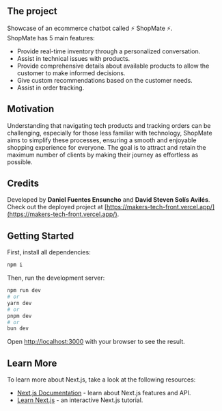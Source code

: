 ## The project

Showcase of an ecommerce chatbot called ⚡ ShopMate ⚡. \
ShopMate has 5 main features:

- Provide real-time inventory through a personalized conversation.
- Assist in technical issues with products.
- Provide comprehensive details about available products to allow the customer to make informed decisions.
- Give custom recommendations based on the customer needs.
- Assist in order tracking.

## Motivation

Understanding that navigating tech products and tracking orders can be challenging, especially for those less familiar with technology, ShopMate aims to simplify these processes, ensuring a smooth and enjoyable shopping experience for everyone. The goal is to attract and retain the maximum number of clients by making their journey as effortless as possible.

## Credits

Developed by **Daniel Fuentes Ensuncho** and **David Steven Solís Avilés**. \
Check out the deployed project at [https://makers-tech-front.vercel.app/](https://makers-tech-front.vercel.app/).

## Getting Started
First, install all dependencies:

```bash
npm i
```

Then, run the development server:

```bash
npm run dev
# or
yarn dev
# or
pnpm dev
# or
bun dev
```

Open [http://localhost:3000](http://localhost:3000) with your browser to see the result.

## Learn More

To learn more about Next.js, take a look at the following resources:

- [Next.js Documentation](https://nextjs.org/docs) - learn about Next.js features and API.
- [Learn Next.js](https://nextjs.org/learn) - an interactive Next.js tutorial.
